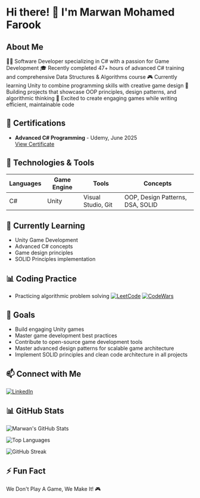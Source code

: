 # Hi there! 👋 I'm Marwan Mohamed Farook

## About Me
👨‍💻 Software Developer specializing in C# with a passion for Game Development
🎓 Recently completed 47+ hours of advanced C# training and comprehensive Data Structures & Algorithms course
🎮 Currently learning Unity to combine programming skills with creative game design
🔧 Building projects that showcase OOP principles, design patterns, and algorithmic thinking
🌱 Excited to create engaging games while writing efficient, maintainable code

## 📜 Certifications
- **Advanced C# Programming** - Udemy, June 2025  
  [View Certificate](https://www.udemy.com/certificate/UC-398c4410-f579-4c0a-b42e-eec897e798fc/)

## 🔧 Technologies & Tools
| Languages | Game Engine | Tools          | Concepts                          |
|-----------|-------------|----------------|-----------------------------------|
| C#        | Unity       | Visual Studio, Git | OOP, Design Patterns, DSA, SOLID |


## 🌱 Currently Learning
- Unity Game Development
- Advanced C# concepts
- Game design principles
- SOLID Principles implementation

## 📊 Coding Practice
- Practicing algorithmic problem solving
[![LeetCode](https://img.shields.io/badge/-LeetCode-FFA116?style=flat&logo=leetcode)](https://leetcode.com/u/marwanFarook/)
[![CodeWars](https://img.shields.io/badge/-CodeWars-B1361E?style=flat&logo=codewars)](https://www.codewars.com/users/Farookz)

## 🎯 Goals
- Build engaging Unity games
- Master game development best practices
- Contribute to open-source game development tools
- Master advanced design patterns for scalable game architecture
- Implement SOLID principles and clean code architecture in all projects

## 📫 Connect with Me
[![LinkedIn](https://img.shields.io/badge/-LinkedIn-0077B5?style=flat&logo=linkedin)](https://www.linkedin.com/in/marwan-farook-411154314/)
 
## 📊 GitHub Stats
![Marwan's GitHub Stats](https://github-readme-stats.vercel.app/api?username=marwanFarook&show_icons=true&theme=transparent&count_private=true)

![Top Languages](https://github-readme-stats.vercel.app/api/top-langs/?username=marwanFarook&layout=compact&theme=transparent)

![GitHub Streak](https://github-readme-streak-stats.herokuapp.com/?user=marwanFarook&theme=transparent)

## ⚡ Fun Fact
We Don't Play A Game, We Make It! 🎮
